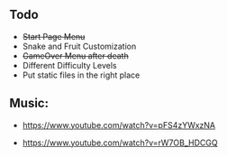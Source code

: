 ## Todo
 - ~~Start Page Menu~~
 - Snake and Fruit Customization
 - ~~GameOver Menu after death~~
 - Different Difficulty Levels
 - Put static files in the right place
## Music:
 - https://www.youtube.com/watch?v=pFS4zYWxzNA

 - https://www.youtube.com/watch?v=rW7OB_HDCGQ
